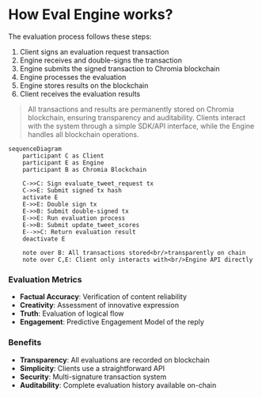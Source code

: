 # How Eval Engine works?

The evaluation process follows these steps:

1. Client signs an evaluation request transaction
2. Engine receives and double-signs the transaction
3. Engine submits the signed transaction to Chromia blockchain
4. Engine processes the evaluation
5. Engine stores results on the blockchain
6. Client receives the evaluation results

> All transactions and results are permanently stored on Chromia blockchain, ensuring transparency and auditability. Clients interact with the system through a simple SDK/API interface, while the Engine handles all blockchain operations.

```mermaid
sequenceDiagram
    participant C as Client
    participant E as Engine
    participant B as Chromia Blockchain

    C->>C: Sign evaluate_tweet_request tx
    C->>E: Submit signed tx hash
    activate E
    E->>E: Double sign tx
    E->>B: Submit double-signed tx
    E->>E: Run evaluation process
    E->>B: Submit update_tweet_scores
    E-->>C: Return evaluation result
    deactivate E

    note over B: All transactions stored<br/>transparently on chain
    note over C,E: Client only interacts with<br/>Engine API directly
```

### Evaluation Metrics

* **Factual Accuracy**: Verification of content reliability
* **Creativity**: Assessment of innovative expression
* **Truth**: Evaluation of logical flow
* **Engagement**: Predictive Engagement Model of the reply

### Benefits

* **Transparency**: All evaluations are recorded on blockchain
* **Simplicity**: Clients use a straightforward API
* **Security**: Multi-signature transaction system
* **Auditability**: Complete evaluation history available on-chain
